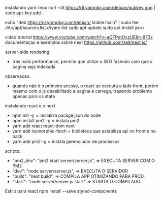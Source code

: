 instalando yarn linux
curl -sS https://dl.yarnpkg.com/debian/pubkey.gpg | sudo apt-key add -

echo "deb https://dl.yarnpkg.com/debian/ stable main" | sudo tee /etc/apt/sources.list.d/yarn.list
sudo apt update
sudo apt install yarn

video tutorial https://www.youtube.com/watch?v=aQFPetOyzUE&t=873s
documentaçao e exemplos sobre next https://github.com/zeit/next.js/

server-side rendering:
- tras mais performance, permite que utilize o SEO fazendo com que a pagina seja indexada

observacao:
- quando não é o primeiro acesso, o react so executa o lado front, porém mesmo com o js desabilitado a pagina é carrega, trazendo problema apenas para os state

instalando react e o next
- npm init -y = inicializa packge json do node
- npm install pm2 -g = instala pm2
- yarn add react react-dom next
- yarn add isomorphic-fetch = biblioteca que estabiliza api no front e no back
- yarn add pm2 -g = instala gerenciador de processos

scripts:
- "pm2_dev": "pm2 start server/server.js", => EXECUTA SERVER COM O PM2
- "dev": "node server/server.js", => EXECUTA O SERVIDOR
- "build": "next build",          => COMPILA APP OTIMIZANDO PARA PROD.
- "start": "node server/server.js start" => STARTA O COMPILADO

Estilo para react
npm install --save styled-components